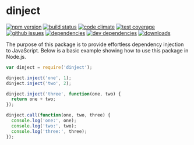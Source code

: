 # dinject
[![npm version](https://badge.fury.io/js/dinject.svg)](http://badge.fury.io/js/dinject)
[![build status](https://travis-ci.org/bakerface/dinject.svg?branch=master)](https://travis-ci.org/bakerface/dinject)
[![code climate](https://codeclimate.com/github/bakerface/dinject/badges/gpa.svg)](https://codeclimate.com/github/bakerface/dinject)
[![test coverage](https://codeclimate.com/github/bakerface/dinject/badges/coverage.svg)](https://codeclimate.com/github/bakerface/dinject/coverage)
[![github issues](https://img.shields.io/github/issues/bakerface/dinject.svg)](https://github.com/bakerface/dinject/issues)
[![dependencies](https://david-dm.org/bakerface/dinject.svg)](https://david-dm.org/bakerface/dinject)
[![dev dependencies](https://david-dm.org/bakerface/dinject/dev-status.svg)](https://david-dm.org/bakerface/dinject#info=devDependencies)
[![downloads](http://img.shields.io/npm/dm/dinject.svg)](https://www.npmjs.com/package/dinject)

The purpose of this package is to provide effortless dependency injection to JavaScript. Below is a basic example showing how to use this package in Node.js.

``` javascript
var dinject = require('dinject');

dinject.inject('one', 1);
dinject.inject('two', 2);

dinject.inject('three', function(one, two) {
  return one + two;
});

dinject.call(function(one, two, three) {
  console.log('one:', one);
  console.log('two:', two);
  console.log('three:', three);
});
```

